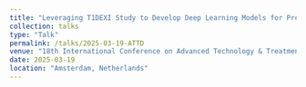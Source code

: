 ```yaml
---
title: "Leveraging T1DEXI Study to Develop Deep Learning Models for Predicting Blood Glucose Levels"
collection: talks
type: "Talk"
permalink: /talks/2025-03-19-ATTD
venue: "18th International Conference on Advanced Technology & Treatment for Diabetes – ATTD"
date: 2025-03-19
location: "Amsterdam, Netherlands"
---
```

